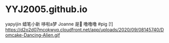 # YYJ2005.github.io
yapyijin
蜡笔小新
哆啦a梦
Joanne 是🐖
噜噜噜
#pig
[!] https://d2o2d07mcokwyq.cloudfront.net/app/uploads/2020/09/08145740/Domcake-Dancing-Alien.gif
